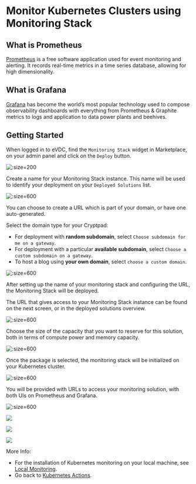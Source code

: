 # Monitor Kubernetes Clusters using Monitoring Stack

## What is Prometheus

[Prometheus](https://prometheus.io/) is a free software application used for event monitoring and alerting. It records real-time metrics in a time series database, allowing for high dimensionality.

## What is Grafana

[Grafana](https://grafana.com) has become the world’s most popular technology used to compose observability dashboards with everything from Prometheus & Graphite metrics to logs and application to data power plants and beehives.

## Getting Started

When logged in to eVDC, find the `Monitoring Stack` widget in Marketplace, on your admin panel and click on the `Deploy` button.

![](img/evdc_k8s_monitoring_02_mktpl2.jpg ':size=200')

Create a name for your Monitoring Stack instance. This name will be used to identify your deployment on your `Deployed Solutions` list.

![](img/evdc_k8s_monitoring_03_name.jpg ':size=600')

You can choose to create a URL which is part of your domain, or have one auto-generated.

Select the domain type for your Cryptpad:
- For deployment with **random subdomain**, select `Choose subdomain for me on a gateway`. 
- For deployment with a particular **available subdomain**, select `Choose a custom subdomain on a gateway`. 
- To host a blog using **your own domain**, select `choose a custom domain`.

![](img/evdc_k8s_monitoring_04_subdomain.jpg ':size=600')

After setting up the name of your monitoring stack and configuring the URL, the Monitoring Stack will be deployed. 

The URL that gives access to your Monitoring Stack instance can be found on the next screen, or in the deployed solutions overview.

![](img/evdc_k8s_monitoring_05_deploying.jpg ':size=600')

Choose the size of the capacity that you want to reserve for this solution, both in terms of compute power and memory capacity. 

![](img/evdc_k8s_monitoring_06_flavour.jpg ':size=600')

Once the package is selected, the monitoring stack will be initialized on your Kubernetes cluster. 

![](img/evdc_k8s_monitoring_07_init.jpg ':size=600')

You will be provided with URLs to access your monitoring solution, with both UIs on Prometheus and Grafana. 

![](img/evdc_k8s_monitoring_08_success.jpg ':size=600')

![](img/evdc_k8s_monitoring_09_prometheus.jpg)

![](img/evdc_k8s_monitoring_09_grafana1.jpg)

![](img/evdc_k8s_monitoring_11_grafana3.jpg)

More Info:

- For the installation of Kubernetes monitoring on your local machine, see [Local Monitoring](evdc_monitoring_local).
- Go back to [Kubernetes Actions](kubernetes_deploy).


